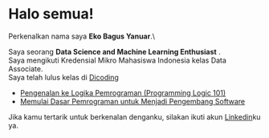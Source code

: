 # Halo semua! 

Perkenalkan nama saya **Eko Bagus Yanuar**.\

Saya seorang **Data Science and Machine Learning Enthusiast** .\
Saya mengikuti Kredensial Mikro Mahasiswa Indonesia kelas Data Associate.\
Saya telah lulus kelas di [Dicoding](https://www.dicoding.com/)
* [Pengenalan ke Logika Pemrograman (Programming Logic 101)](dicoding.com/certificates/1RXYYRGNMXVM)
* [Memulai Dasar Pemrograman untuk Menjadi Pengembang Software](dicoding.com/certificates/MRZMK31MNPYQ)

Jika kamu tertarik untuk berkenalan denganku, silakan ikuti akun [Linkedin](https://www.linkedin.com/in/eko-bagus-yanuar-611086193/)ku ya.

